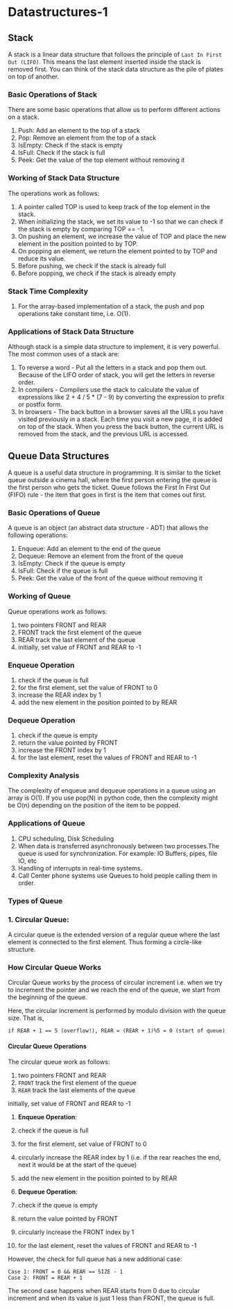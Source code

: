# Datastructures-1

## Stack
A stack is a linear data structure that follows the principle of `Last In First Out (LIFO)`. This means the last element inserted inside the stack is removed first.
You can think of the stack data structure as the pile of plates on top of another.

### Basic Operations of Stack
There are some basic operations that allow us to perform different actions on a stack.

1. Push: Add an element to the top of a stack
2. Pop: Remove an element from the top of a stack
3. IsEmpty: Check if the stack is empty
4. IsFull: Check if the stack is full
5. Peek: Get the value of the top element without removing it

### Working of Stack Data Structure
The operations work as follows:

1. A pointer called TOP is used to keep track of the top element in the stack.
2. When initializing the stack, we set its value to -1 so that we can check if the stack is empty by comparing TOP == -1.
3. On pushing an element, we increase the value of TOP and place the new element in the position pointed to by TOP.
4. On popping an element, we return the element pointed to by TOP and reduce its value.
5. Before pushing, we check if the stack is already full
6. Before popping, we check if the stack is already empty

### Stack Time Complexity
1. For the array-based implementation of a stack, the push and pop operations take constant time, i.e. O(1).

### Applications of Stack Data Structure
Although stack is a simple data structure to implement, it is very powerful. The most common uses of a stack are:

1. To reverse a word - Put all the letters in a stack and pop them out. Because of the LIFO order of stack, you will get the letters in reverse order.
2. In compilers - Compilers use the stack to calculate the value of expressions like 2 + 4 / 5 * (7 - 9) by converting the expression to prefix or postfix form.
3. In browsers - The back button in a browser saves all the URLs you have visited previously in a stack. Each time you visit a new page, it is added on top of the stack. When you press the back button, the current URL is removed from the stack, and the previous URL is accessed.


## Queue Data Structures

A queue is a useful data structure in programming. It is similar to the ticket queue outside a cinema hall, where the first person entering the queue is the first person who gets the ticket.
Queue follows the First In First Out (FIFO) rule - the item that goes in first is the item that comes out first.

### Basic Operations of Queue
A queue is an object (an abstract data structure - ADT) that allows the following operations:

1. Enqueue: Add an element to the end of the queue
2. Dequeue: Remove an element from the front of the queue
3. IsEmpty: Check if the queue is empty
4. IsFull: Check if the queue is full
5. Peek: Get the value of the front of the queue without removing it

### Working of Queue
Queue operations work as follows:

1. two pointers FRONT and REAR
2. FRONT track the first element of the queue
3. REAR track the last element of the queue
4. initially, set value of FRONT and REAR to -1

### Enqueue Operation
1. check if the queue is full
2. for the first element, set the value of FRONT to 0
3. increase the REAR index by 1
4. add the new element in the position pointed to by REAR

### Dequeue Operation
1. check if the queue is empty
2. return the value pointed by FRONT
3. increase the FRONT index by 1
4. for the last element, reset the values of FRONT and REAR to -1


### Complexity Analysis
The complexity of enqueue and dequeue operations in a queue using an array is O(1). If you use pop(N) in python code, then the complexity might be O(n) depending on the position of the item to be popped.

### Applications of Queue
1. CPU scheduling, Disk Scheduling
2. When data is transferred asynchronously between two processes.The queue is used for synchronization. For example: IO Buffers, pipes, file IO, etc
3. Handling of interrupts in real-time systems.
4. Call Center phone systems use Queues to hold people calling them in order.


### Types of Queue

### 1. Circular Queue:
A circular queue is the extended version of a regular queue where the last element is connected to the first element. Thus forming a circle-like structure.

### How Circular Queue Works
Circular Queue works by the process of circular increment i.e. when we try to increment the pointer and we reach the end of the queue, we start from the beginning of the queue.

Here, the circular increment is performed by modulo division with the queue size. That is,

```
if REAR + 1 == 5 (overflow!), REAR = (REAR + 1)%5 = 0 (start of queue)

```
#### Circular Queue Operations
The circular queue work as follows:

1. two pointers FRONT and REAR
2. `FRONT` track the first element of the queue
3. `REAR` track the last elements of the queue

initially, set value of FRONT and REAR to -1

1. **Enqueue Operation**:

1. check if the queue is full
2. for the first element, set value of FRONT to 0
3. circularly increase the REAR index by 1 (i.e. if the rear reaches the end, next it would be at the start of the queue)
4. add the new element in the position pointed to by REAR

2. **Dequeue Operation**:

1. check if the queue is empty
2. return the value pointed by FRONT
3. circularly increase the FRONT index by 1
4. for the last element, reset the values of FRONT and REAR to -1

However, the check for full queue has a new additional case:
```
Case 1: FRONT = 0 && REAR == SIZE - 1
Case 2: FRONT = REAR + 1

```
The second case happens when REAR starts from 0 due to circular increment and when its value is just 1 less than FRONT, the queue is full.




